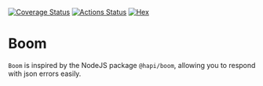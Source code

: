 [![Coverage Status](https://coveralls.io/repos/github/matthewsecrist/boom/badge.svg?branch=main&t=0Egqfe)](https://coveralls.io/github/matthewsecrist/boom?branch=main)
[![Actions Status](https://github.com/matthewsecrist/boom/workflows/test/badge.svg)](https://github.com/matthewsecrist/boom/actions)
[![Hex](https://img.shields.io/hexpm/v/boom?style=flat-square)](https://hex.pm/packages/boom)

# Boom

`Boom` is inspired by the NodeJS package `@hapi/boom`, allowing you to respond with json errors easily.

